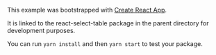 This example was bootstrapped with [Create React App](https://github.com/facebook/create-react-app).

It is linked to the react-select-table package in the parent directory for development purposes.

You can run `yarn install` and then `yarn start` to test your package.
